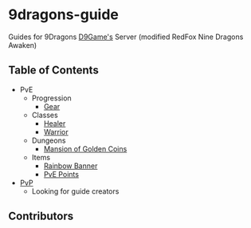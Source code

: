 # 9dragons-guide
Guides for 9Dragons [D9Game's](https://d9gitalgames.com/landing.php) Server (modified RedFox Nine Dragons Awaken)

## Table of Contents

- PvE
  - Progression
    - [Gear](docs/PvE/gear-progression.md)
  - Classes
    - [Healer](docs/PvE/classes/healer.md)
    - [Warrior](docs/PvE/classes/warrior.md)
  - Dungeons
    - [Mansion of Golden Coins](docs/PvE/dungeons/gcm-mansion-of-golden-coins.md)
  - Items
    - [Rainbow Banner](docs/PvE/items/rainbow-banner.md)
    - [PvE Points](docs/PvE/pve-points.md)
- [PvP](docs/PvP)
  - Looking for guide creators

## Contributors
